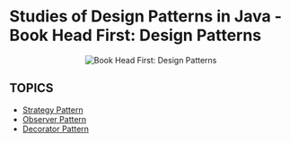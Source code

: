 # Studies of Design Patterns in Java - Book Head First: Design Patterns

<p align="center">
  <image src="https://m.media-amazon.com/images/P/B08P3X99QP.01._SCLZZZZZZZ_SX500_.jpg" alt="Book Head First: Design Patterns" />
</p>

## TOPICS
* [Strategy Pattern](https://github.com/LeonMarqs/java-design-patterns/tree/main/src/br/com/designpattern/strategy)
* [Observer Pattern](https://github.com/LeonMarqs/java-design-patterns/tree/main/src/br/com/designpattern/observer)
* [Decorator Pattern](https://github.com/LeonMarqs/java-design-patterns/tree/main/src/br/com/designpattern/decorator)
